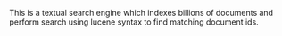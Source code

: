 This is a textual search engine which indexes billions of documents and perform search using lucene syntax to find matching document ids.